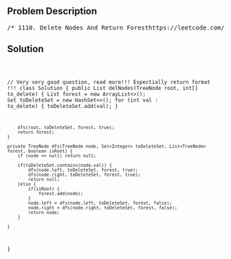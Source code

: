 <!--
<style>
  body { font-family: Arial, sans-serif; }
  .container { max-width: 700px; margin: 0 auto; padding: 10px; }
  .comment-block { background-color: #f9f9f9; padding: 10px; border-left: 5px solid #ccc; overflow-wrap: break-word; white-space: pre-wrap; }
  .code-block { background-color: #f4f4f4; padding: 10px; border: 1px solid #ddd; overflow-wrap: break-word; white-space: pre-wrap; }
</style>
-->

<div class='container'>
<h2>Problem Description</h2>
<div class='comment-block'>
<pre>
/* 1110. Delete Nodes And Return Foresthttps://leetcode.com/problems/delete-nodes-and-return-forest/Given the root of a binary tree, each node in the tree has a distinct value.After deleting all nodes with a value in to_delete, we are left with a forest(a disjoint union of trees).Return the roots of the trees in the remaining forest. You may return the result in any order.Example 1:Input: root = [1,2,3,4,5,6,7], to_delete = [3,5]Output: [[1,2,null,4],[6],[7]]Example 2:Input: root = [1,2,4,null,3], to_delete = [3]Output: [[1,2,4]]Constraints:The number of nodes in the given tree is at most 1000.Each node has a distinct value between 1 and 1000.to_delete.length <= 1000to_delete contains distinct values between 1 and 1000.*//** * Definition for a binary tree node. * public class TreeNode { *     int val; *     TreeNode left; *     TreeNode right; *     TreeNode() {} *     TreeNode(int val) { this.val = val; } *     TreeNode(int val, TreeNode left, TreeNode right) { *         this.val = val; *         this.left = left; *         this.right = right; *     } * } */</pre>
</div>

<h2>Solution</h2>
<div class='code-block'>
<pre><code class='language-java'>


// Very very good question, read more!!! Espectially return format !!!
class Solution {
    public List<TreeNode> delNodes(TreeNode root, int[] to_delete) {
        List<TreeNode> forest = new ArrayList<>();
        Set<Integer> toDeleteSet = new HashSet<>();
        for (int val : to_delete) {
            toDeleteSet.add(val);
        }

        dfs(root, toDeleteSet, forest, true);
        return forest;
    }

    private TreeNode dfs(TreeNode node, Set<Integer> toDeleteSet, List<TreeNode> forest, boolean isRoot) {
        if (node == null) return null;

        if(toDeleteSet.contains(node.val)) {
            dfs(node.left, toDeleteSet, forest, true);
            dfs(node.right, toDeleteSet, forest, true);
            return null;
        }else {
            if(isRoot) {
                forest.add(node);
            }
            node.left = dfs(node.left, toDeleteSet, forest, false);
            node.right = dfs(node.right, toDeleteSet, forest, false);    
            return node;   
        }

    }
}
</code></pre>
</div>
</div>
